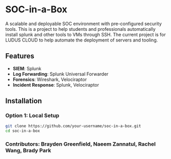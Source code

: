 # SOC-in-a-Box 
A scalable and deployable SOC environment with pre-configured security tools. This is a project to help students and professionals automatically install splunk and other tools to VMs through SSH. The current project is for LUDUS CLOUD to help automate the deployment of servers and tooling.



## Features
- **SIEM**: Splunk  
- **Log Forwarding**: Splunk Universal Forwarder  
- **Forensics**: Wireshark, Velociraptor  
- **Incident Response**: Splunk, Velociraptor 


## Installation
### Option 1: Local Setup
```sh
git clone https://github.com/your-username/soc-in-a-box.git
cd soc-in-a-box
```
### Contributors: Brayden Greenfield, Naeem Zannatul, Rachel Wang, Brady Park

